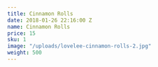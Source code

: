 ```yaml
---
title: Cinnamon Rolls
date: 2018-01-26 22:16:00 Z
name: Cinnamon Rolls
price: 15
sku: 1
image: "/uploads/lovelee-cinnamon-rolls-2.jpg"
weight: 500
---
```


